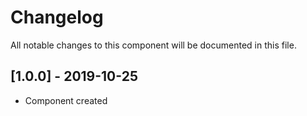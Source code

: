 # Changelog
All notable changes to this component will be documented in this file.

## [1.0.0] - 2019-10-25
- Component created
